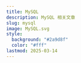 ```yaml
---
title: MySQL
description: MySQL 相关文章
slug: mysql
image: MySQL.svg
style:
  background: "#2a9d8f"
  color: "#fff"
lastmod: 2025-03-14
---
```

